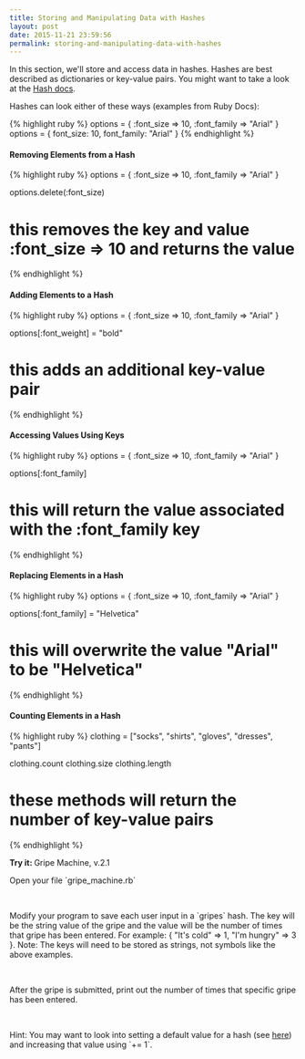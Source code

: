 ```yaml
---
title: Storing and Manipulating Data with Hashes
layout: post
date: 2015-11-21 23:59:56
permalink: storing-and-manipulating-data-with-hashes
---
```


In this section, we'll store and access data in hashes. Hashes are best described as dictionaries or key-value pairs. You might want to take a look at the [Hash docs](http://ruby-doc.org/core-2.2.3/Hash.html). 

Hashes can look either of these ways (examples from Ruby Docs):

{% highlight ruby %}
options = { :font_size => 10, :font_family => "Arial" }
options = { font_size: 10, font_family: "Arial" }
{% endhighlight %}

<h4>Removing Elements from a Hash</h4>

{% highlight ruby %}
options = { :font_size => 10, :font_family => "Arial" }

options.delete(:font_size)
# this removes the key and value :font_size => 10 and returns the value
{% endhighlight %}

<h4>Adding Elements to a Hash</h4>

{% highlight ruby %}
options = { :font_size => 10, :font_family => "Arial" }

options[:font_weight] = "bold"
# this adds an additional key-value pair
{% endhighlight %}

<h4>Accessing Values Using Keys</h4>

{% highlight ruby %}
options = { :font_size => 10, :font_family => "Arial" }

options[:font_family]
# this will return the value associated with the :font_family key
{% endhighlight %}

<h4>Replacing Elements in a Hash</h4>

{% highlight ruby %}
options = { :font_size => 10, :font_family => "Arial" }

options[:font_family] = "Helvetica"
# this will overwrite the value "Arial" to be "Helvetica"
{% endhighlight %}

<h4>Counting Elements in a Hash</h4> 

{% highlight ruby %}
clothing = ["socks", "shirts", "gloves", "dresses", "pants"]

clothing.count
clothing.size
clothing.length
# these methods will return the number of key-value pairs
{% endhighlight %}

<div class="card blue-grey darken-1">
  <div class="card-content white-text">
    <span class="card-title orange-text"><b>Try it: </b>Gripe Machine, v.2.1</span>
    <p>Open your file `gripe_machine.rb`</p> <br>
    <p>
      Modify your program to save each user input in a `gripes` hash. The key will be the string value of the gripe and the value will be the number of times that gripe has been entered. For example: { "It's cold" => 1, "I'm hungry" => 3 }. Note: The keys will need to be stored as strings, not symbols like the above examples. 
    </p>
    <br>
    <p>
      After the gripe is submitted, print out the number of times that specific gripe has been entered. 
    </p>
    <br>
    <p>
      Hint: You may want to look into setting a default value for a hash (see <a href="http://ruby-doc.org/core-2.0.0/Hash.html#method-c-new">here</a>) and increasing that value using `+= 1`. 
    </p>
  </div>
</div>